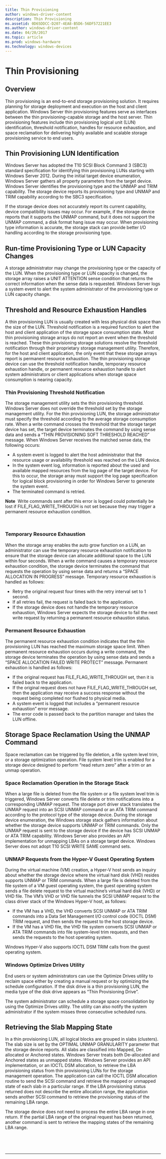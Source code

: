 ```yaml
---
title: Thin Provisioning
author: windows-driver-content
description: Thin Provisioning
ms.assetid: 0D65DDCC-D207-4EA8-B5D6-56DF57221EE3
ms.author: windows-driver-content
ms.date: 04/20/2017
ms.topic: article
ms.prod: windows-hardware
ms.technology: windows-devices
---
```


# Thin Provisioning


## <span id="Overview"></span><span id="overview"></span><span id="OVERVIEW"></span>Overview


Thin provisioning is an end-to-end storage provisioning solution. It requires planning for storage deployment and execution on the host and client application. Windows Server thin provisioning features serve as interfaces between the thin provisioning-capable storage and the host server. Thin provisioning features include thin provisioning logical unit (LUN) identification, threshold notification, handles for resource exhaustion, and space reclamation for delivering highly available and scalable storage provisioning service to end users.

## <span id="Thin_Provisioning_LUN_Identification"></span><span id="thin_provisioning_lun_identification"></span><span id="THIN_PROVISIONING_LUN_IDENTIFICATION"></span>Thin Provisioning LUN Identification


Windows Server has adopted the T10 SCSI Block Command 3 (SBC3) standard specification for identifying thin provisioning LUNs starting with Windows Server 2012. During the initial target device enumeration, Windows Server gathers all property parameters from the target device. Windows Server identifies the provisioning type and the UNMAP and TRIM capability. The storage device reports its provisioning type and UNMAP and TRIM capability according to the SBC3 specification.

If the storage device does not accurately report its current capability, device compatibility issues may occur. For example, if the storage device reports that it supports the UNMAP command, but it does not support the UNMAP command, a disk format hang issue may occur. When provisioning type information is accurate, the storage stack can provide better I/O handling according to the storage provisioning type.

## <span id="Run-time_Provisioning_Type_or_LUN_Capacity_Changes"></span><span id="run-time_provisioning_type_or_lun_capacity_changes"></span><span id="RUN-TIME_PROVISIONING_TYPE_OR_LUN_CAPACITY_CHANGES"></span>Run-time Provisioning Type or LUN Capacity Changes


A storage administrator may change the provisioning type or the capacity of the LUN. When the provisioning type or LUN capacity is changed, the storage array raises a UNIT ATTENTION sense condition that returns the correct information when the sense data is requested. Windows Server logs a system event to alert the system administrator of the provisioning type or LUN capacity change.

## <span id="Threshold_and_Resource_Exhaustion_Handles_"></span><span id="threshold_and_resource_exhaustion_handles_"></span><span id="THRESHOLD_AND_RESOURCE_EXHAUSTION_HANDLES_"></span>Threshold and Resource Exhaustion Handles


A thin provisioning LUN is usually created with less physical disk space than the size of the LUN. Threshold notification is a required function to alert the host and client application of the storage space consumption state. Most thin provisioning storage arrays do not report an event when the threshold is reached. These thin provisioning storage solutions resolve the threshold notification through their proprietary storage management utility. Therefore, for the host and client application, the only event that these storage arrays report is permanent resource exhaustion. The thin provisioning storage device can use the threshold notification handle, temporary resource exhaustion handle, or permanent resource exhaustion handle to alert system administrators or client applications when storage space consumption is nearing capacity.

### <span id="Thin_Provisioning_Threshold_Notification"></span><span id="thin_provisioning_threshold_notification"></span><span id="THIN_PROVISIONING_THRESHOLD_NOTIFICATION"></span>Thin Provisioning Threshold Notification

The storage management utility sets the thin provisioning threshold. Windows Server does not override the threshold set by the storage management utility. For the thin provisioning LUN, the storage administrator must specify the threshold according to the average storage consumption rate. When a write command crosses the threshold that the storage target device has set, the target device terminates the command by using sense data and sends a “THIN PROVISIONING SOFT THRESHOLD REACHED” message. When Windows Server receives the matched sense data, the following occurs:

-   A system event is logged to alert the host administrator that the resource usage or availability threshold was reached on the LUN device.
-   In the system event log, information is reported about the used and available mapped resources from the log page of the target device. For this to occur, the storage array must support the log page specification for logical block provisioning in order for Windows Server to generate the system event.
-   The terminated command is retried.

**Note**  Write commands sent after this error is logged could potentially be lost if FILE\_FLAG\_WRITE\_THROUGH is not set because they may trigger a permanent resource exhaustion condition.

 

### <span id="Temporary_Resource_Exhaustion"></span><span id="temporary_resource_exhaustion"></span><span id="TEMPORARY_RESOURCE_EXHAUSTION"></span>Temporary Resource Exhaustion

When the storage array enables the auto grow function on a LUN, an administrator can use the temporary resource exhaustion notification to ensure that the storage device can allocate additional space to the LUN within four seconds. When a write command causes a temporary resource exhaustion condition, the storage device terminates the command that requests the operation by using sense data and returns a “SPACE ALLOCATION IN PROGRESS” message. Temporary resource exhaustion is handled as follows:

-   Retry the original request four times with the retry interval set to 1 second.
-   If all retries fail, the request is failed back to the application.
-   If the storage device does not handle the temporary resource exhaustion, Windows Server expects the storage device to fail the next write request by returning a permanent resource exhaustion status.

### <span id="Permanent__Resource_Exhaustion"></span><span id="permanent__resource_exhaustion"></span><span id="PERMANENT__RESOURCE_EXHAUSTION"></span>Permanent Resource Exhaustion

The permanent resource exhaustion condition indicates that the thin provisioning LUN has reached the maximum storage space limit. When permanent resource exhaustion occurs during a write command, the storage device terminates the operation by using sense data and sends a “SPACE ALLOCATION FAILED WRITE PROTECT” message. Permanent exhaustion is handled as follows:

-   If the original request has FILE\_FLAG\_WRITE\_THROUGH set, then it is failed back to the application.
-   If the original request does not have FILE\_FLAG\_WRITE\_THROUGH set, then the application may receive a success response without the request being completed nor flushed to physical media.
-   A system event is logged that includes a “permanent resource exhaustion” error message.
-   The error code is passed back to the partition manager and takes the LUN offline.

## <span id="Storage_Space_Reclamation_Using_the_UNMAP_Command"></span><span id="storage_space_reclamation_using_the_unmap_command"></span><span id="STORAGE_SPACE_RECLAMATION_USING_THE_UNMAP_COMMAND"></span>Storage Space Reclamation Using the UNMAP Command


Space reclamation can be triggered by file deletion, a file system level trim, or a storage optimization operation. File system level trim is enabled for a storage device designed to perform “read return zero” after a trim or an unmap operation.

### <span id="Space_Reclamation_Operation_in_the_Storage_Stack"></span><span id="space_reclamation_operation_in_the_storage_stack"></span><span id="SPACE_RECLAMATION_OPERATION_IN_THE_STORAGE_STACK"></span>Space Reclamation Operation in the Storage Stack

When a large file is deleted from the file system or a file system level trim is triggered, Windows Server converts file delete or trim notifications into a corresponding UNMAP request. The storage port driver stack translates the UNMAP request into an SCSI UNMAP command or an ATA TRIM command according to the protocol type of the storage device. During the storage device enumeration, the Windows storage stack gathers information about whether the storage device supports UNMAP or TRIM commands. Only the UNMAP request is sent to the storage device if the device has SCSI UNMAP or ATA TRIM capability. Windows Server also provides an API implementation for unmapping LBAs on a storage target device. Windows Server does not adopt T10 SCSI WRITE SAME command sets.

### <span id="UNMAP_Requests_from_the_Hyper-V_Guest_Operating_System"></span><span id="unmap_requests_from_the_hyper-v_guest_operating_system"></span><span id="UNMAP_REQUESTS_FROM_THE_HYPER-V_GUEST_OPERATING_SYSTEM"></span>UNMAP Requests from the Hyper-V Guest Operating System

During the virtual machine (VM) creation, a Hyper-V host sends an inquiry about whether the storage device where the virtual hard disk (VHD) resides supports UNMAP or TRIM commands. When a large file is deleted from the file system of a VM guest operating system, the guest operating system sends a file delete request to the virtual machine’s virtual hard disk (VHD) or VHD file. The VM’s VHD or VHD file tunnels the SCSI UNMAP request to the class driver stack of the Windows Hyper-V host, as follows:

-   If the VM has a VHD, the VHD converts SCSI UNMAP or ATA TRIM commands into a Data Set Management I/O control code (IOCTL DSM) TRIM request, and then sends the request to the host storage device.
-   If the VM has a VHD file, the VHD file system converts SCSI UNMAP or ATA TRIM commands into file system-level trim requests, and then sends the requests to the host operating system.

Windows Hyper-V also supports IOCTL DSM TRIM calls from the guest operating system.

### <span id="Windows_Optimize_Drives_Utility"></span><span id="windows_optimize_drives_utility"></span><span id="WINDOWS_OPTIMIZE_DRIVES_UTILITY"></span>Windows Optimize Drives Utility

End users or system administrators can use the Optimize Drives utility to reclaim space either by creating a manual request or by optimizing the schedule configuration. If the disk drive is a thin provisioning LUN, the media type of the disk drive appears as “Thin Provisioning Drive”.

The system administrator can schedule a storage space consolidation by using the Optimize Drives utility. The utility can also notify the system administrator if the system misses three consecutive scheduled runs.

## <span id="Retrieving_the_Slab_Mapping_State"></span><span id="retrieving_the_slab_mapping_state"></span><span id="RETRIEVING_THE_SLAB_MAPPING_STATE"></span>Retrieving the Slab Mapping State


In a thin provisioning LUN, all logical blocks are grouped in slabs (clusters). The slab size is set by the OPTIMAL UNMAP GRANULARITY parameter that the storage device reports. All slabs are classified into Mapped, De-allocated or Anchored states. Windows Server treats both De-allocated and Anchored states as unmapped states. Windows Server provides an API implementation, or an IOCTL DSM allocation, to retrieve the LBA provisioning status from thin provisioning LUNs for the storage management operation. The application can call the IOCTL DSM allocation routine to send the SCSI command and retrieve the mapped or unmapped state of each slab in a particular range. If the LBA provisioning status returned does not describe the entire allocation range, the application sends another SCSI command to retrieve the provisioning status of the remaining LBA range.

The storage device does not need to process the entire LBA range in one return. If the partial LBA range of the original request has been returned, another command is sent to retrieve the mapping states of the remaining LBA range.

 

 


--------------------


